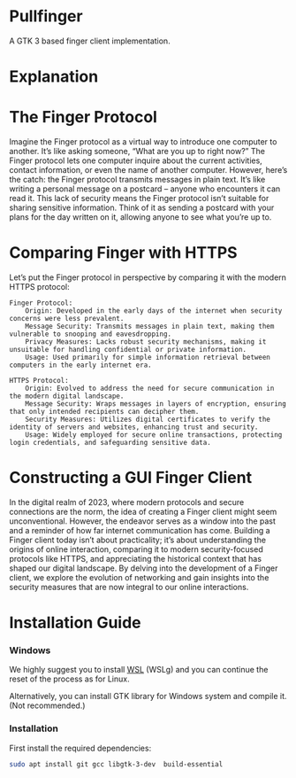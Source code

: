 # Pullfinger

A GTK 3 based finger client implementation.

# Explanation
# The Finger Protocol

Imagine the Finger protocol as a virtual way to introduce one computer to another. It’s like asking someone, “What are you up to right now?” The Finger protocol lets one computer inquire about the current activities, contact information, or even the name of another computer. However, here’s the catch: the Finger protocol transmits messages in plain text. It’s like writing a personal message on a postcard – anyone who encounters it can read it. This lack of security means the Finger protocol isn’t suitable for sharing sensitive information. Think of it as sending a postcard with your plans for the day written on it, allowing anyone to see what you’re up to.

# Comparing Finger with HTTPS

Let’s put the Finger protocol in perspective by comparing it with the modern HTTPS protocol:

    Finger Protocol:
        Origin: Developed in the early days of the internet when security concerns were less prevalent.
        Message Security: Transmits messages in plain text, making them vulnerable to snooping and eavesdropping.
        Privacy Measures: Lacks robust security mechanisms, making it unsuitable for handling confidential or private information.
        Usage: Used primarily for simple information retrieval between computers in the early internet era.

    HTTPS Protocol:
        Origin: Evolved to address the need for secure communication in the modern digital landscape.
        Message Security: Wraps messages in layers of encryption, ensuring that only intended recipients can decipher them.
        Security Measures: Utilizes digital certificates to verify the identity of servers and websites, enhancing trust and security.
        Usage: Widely employed for secure online transactions, protecting login credentials, and safeguarding sensitive data.

# Constructing a GUI Finger Client

In the digital realm of 2023, where modern protocols and secure connections are the norm, the idea of creating a Finger client might seem unconventional. However, the endeavor serves as a window into the past and a reminder of how far internet communication has come. Building a Finger client today isn’t about practicality; it’s about understanding the origins of online interaction, comparing it to modern security-focused protocols like HTTPS, and appreciating the historical context that has shaped our digital landscape. By delving into the development of a Finger client, we explore the evolution of networking and gain insights into the security measures that are now integral to our online interactions.

# Installation Guide

### Windows

We highly suggest you to install [WSL](https://learn.microsoft.com/en-us/windows/wsl/install) (WSLg) and you can continue the reset of the process as for Linux.

Alternatively, you can install GTK library for Windows system and compile it. (Not recommended.)

### Installation

First install the required dependencies:


```bash
sudo apt install git gcc libgtk-3-dev  build-essential
```
